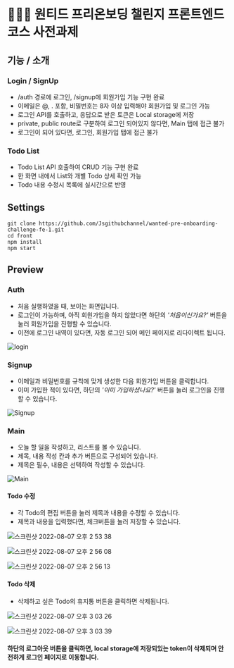 # 👩🏻‍💻 원티드 프리온보딩 챌린지 프론트엔드 코스 사전과제

##  기능 / 소개
### Login / SignUp
- /auth 경로에 로그인, /signup에 회원가입 기능 구현 완료
- 이메일은 @, . 포함, 비밀번호는 8자 이상 입력해야 회원가입 및 로그인 가능
- 로그인 API를 호출하고, 응답으로 받은 토큰은 Local storage에 저장
- private, public route로 구분하여 로그인 되어있지 않다면, Main 탭에 접근 불가
- 로그인이 되어 있다면, 로그인, 회원가입 탭에 접근 불가
### Todo List
- Todo List API 호출하여 CRUD 기능 구현 완료
- 한 화면 내에서 List와 개별 Todo 상세 확인 가능
- Todo 내용 수정시 목록에 실시간으로 반영

## Settings

```
git clone https://github.com/Jsgithubchannel/wanted-pre-onboarding-challenge-fe-1.git
cd front
npm install
npm start
```


## Preview

### Auth
- 처음 실행하였을 때, 보이는 화면입니다.
- 로그인이 가능하며, 아직 회원가입을 하지 않았다면 하단의 _'처음이신가요?'_ 버튼을 눌러 회원가입을 진행할 수 있습니다.
- 이전에 로그인 내역이 있다면, 자동 로그인 되어 메인 페이지로 리다이렉트 됩니다.

![login](https://user-images.githubusercontent.com/66022264/183277028-2ce53304-d2e9-4eaf-a5f4-604faa10bf96.png)

### Signup
- 이메일과 비밀번호를 규칙에 맞게 생성한 다음 회원가입 버튼을 클릭합니다.
- 이미 가입한 적이 있다면, 하단의 _'이미 가입하셨나요?'_ 버튼을 눌러 로그인을 진행할 수 있습니다.

![Signup](https://user-images.githubusercontent.com/66022264/183277029-37375ad7-97c1-46b7-b6ff-240b0ee56f49.png)


### Main
- 오늘 할 일을 작성하고, 리스트를 볼 수 있습니다.
- 제목, 내용 작성 칸과 추가 버튼으로 구성되어 있습니다.
- 제목은 필수, 내용은 선택하여 작성할 수 있습니다.

![Main](https://user-images.githubusercontent.com/66022264/183277173-d0f0f492-9e0e-4f52-acea-b779103bfa54.png)

#### Todo 수정
- 각 Todo의 편집 버튼을 눌러 제목과 내용을 수정할 수 있습니다.
- 제목과 내용을 입력했다면, 체크버튼을 눌러 저장할 수 있습니다.

![스크린샷 2022-08-07 오후 2 53 38](https://user-images.githubusercontent.com/66022264/183277423-9948c507-4bd3-4169-bae4-b512615440cb.png)

![스크린샷 2022-08-07 오후 2 56 08](https://user-images.githubusercontent.com/66022264/183277422-5b0f23e0-835b-463e-9f1f-a1893f4caf6f.png)

![스크린샷 2022-08-07 오후 2 56 13](https://user-images.githubusercontent.com/66022264/183277421-e9bf8f52-7d51-41b7-a382-6afcce955fb8.png)

#### Todo 삭제
- 삭제하고 싶은 Todo의 휴지통 버튼을 클릭하면 삭제됩니다.

![스크린샷 2022-08-07 오후 3 03 26](https://user-images.githubusercontent.com/66022264/183277614-151eeeb9-a5b9-4281-bf6c-b78b8335f9fe.png)

![스크린샷 2022-08-07 오후 3 03 39](https://user-images.githubusercontent.com/66022264/183277615-e5b8e5e7-3fbb-4e7d-b8df-ec0508f6c02e.png)

#### 하단의 로그아웃 버튼을 클릭하면, local storage에 저장되있는 token이 삭제되며 안전하게 로그인 페이지로 이동합니다.

